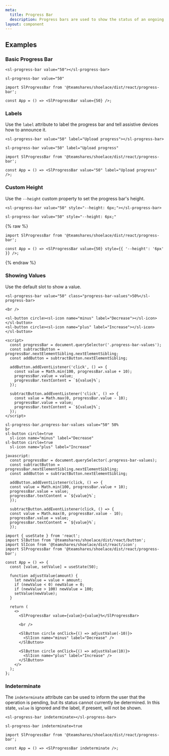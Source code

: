 ```yaml
---
meta:
  title: Progress Bar
  description: Progress bars are used to show the status of an ongoing operation.
layout: component
---
```


## Examples

### Basic Progress Bar

```html:preview
<sl-progress-bar value="50"></sl-progress-bar>
```

```pug:slim
sl-progress-bar value="50"
```

```jsx:react
import SlProgressBar from '@teamshares/shoelace/dist/react/progress-bar';

const App = () => <SlProgressBar value={50} />;
```

### Labels

Use the `label` attribute to label the progress bar and tell assistive devices how to announce it.

```html:preview
<sl-progress-bar value="50" label="Upload progress"></sl-progress-bar>
```

```pug:slim
sl-progress-bar value="50" label="Upload progress"
```

```jsx:react
import SlProgressBar from '@teamshares/shoelace/dist/react/progress-bar';

const App = () => <SlProgressBar value="50" label="Upload progress" />;
```

### Custom Height

Use the `--height` custom property to set the progress bar's height.

```html:preview
<sl-progress-bar value="50" style="--height: 6px;"></sl-progress-bar>
```

```pug:slim
sl-progress-bar value="50" style="--height: 6px;"
```

{% raw %}

```jsx:react
import SlProgressBar from '@teamshares/shoelace/dist/react/progress-bar';

const App = () => <SlProgressBar value={50} style={{ '--height': '6px' }} />;
```

{% endraw %}

### Showing Values

Use the default slot to show a value.

```html:preview
<sl-progress-bar value="50" class="progress-bar-values">50%</sl-progress-bar>

<br />

<sl-button circle><sl-icon name="minus" label="Decrease"></sl-icon></sl-button>
<sl-button circle><sl-icon name="plus" label="Increase"></sl-icon></sl-button>

<script>
  const progressBar = document.querySelector('.progress-bar-values');
  const subtractButton = progressBar.nextElementSibling.nextElementSibling;
  const addButton = subtractButton.nextElementSibling;

  addButton.addEventListener('click', () => {
    const value = Math.min(100, progressBar.value + 10);
    progressBar.value = value;
    progressBar.textContent = `${value}%`;
  });

  subtractButton.addEventListener('click', () => {
    const value = Math.max(0, progressBar.value - 10);
    progressBar.value = value;
    progressBar.textContent = `${value}%`;
  });
</script>
```

```pug:slim
sl-progress-bar.progress-bar-values value="50" 50%
br
sl-button circle=true
  sl-icon name="minus" label="Decrease"
sl-button circle=true
  sl-icon name="plus" label="Increase"

javascript:
  const progressBar = document.querySelector(.progress-bar-values);
  const subtractButton = progressBar.nextElementSibling.nextElementSibling;
  const addButton = subtractButton.nextElementSibling;

  addButton.addEventListener(click, () => {
  const value = Math.min(100, progressBar.value + 10);
  progressBar.value = value;
  progressBar.textContent = `${value}%`;
  });

  subtractButton.addEventListener(click, () => {
  const value = Math.max(0, progressBar.value - 10);
  progressBar.value = value;
  progressBar.textContent = `${value}%`;
  });
```

```jsx:react
import { useState } from 'react';
import SlButton from '@teamshares/shoelace/dist/react/button';
import SlIcon from '@teamshares/shoelace/dist/react/icon';
import SlProgressBar from '@teamshares/shoelace/dist/react/progress-bar';

const App = () => {
  const [value, setValue] = useState(50);

  function adjustValue(amount) {
    let newValue = value + amount;
    if (newValue < 0) newValue = 0;
    if (newValue > 100) newValue = 100;
    setValue(newValue);
  }

  return (
    <>
      <SlProgressBar value={value}>{value}%</SlProgressBar>

      <br />

      <SlButton circle onClick={() => adjustValue(-10)}>
        <SlIcon name="minus" label="Decrease" />
      </SlButton>

      <SlButton circle onClick={() => adjustValue(10)}>
        <SlIcon name="plus" label="Increase" />
      </SlButton>
    </>
  );
};
```

### Indeterminate

The `indeterminate` attribute can be used to inform the user that the operation is pending, but its status cannot currently be determined. In this state, `value` is ignored and the label, if present, will not be shown.

```html:preview
<sl-progress-bar indeterminate></sl-progress-bar>
```

```pug:slim
sl-progress-bar indeterminate=true
```

```jsx:react
import SlProgressBar from '@teamshares/shoelace/dist/react/progress-bar';

const App = () => <SlProgressBar indeterminate />;
```

